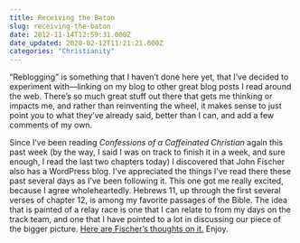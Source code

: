 ```yaml
---
title: Receiving the Baton
slug: receiving-the-baton
date: 2012-11-14T12:59:31.000Z
date_updated: 2020-02-12T11:21:21.000Z
categories: "Christianity"
---
```


“Reblogging” is something that I haven’t done here yet, that I’ve decided to experiment with—linking on my blog to other great blog posts I read around the web. There’s so much great stuff out there that gets me thinking or impacts me, and rather than reinventing the wheel, it makes sense to just point you to what they’ve already said, better than I can, and add a few comments of my own.

Since I’ve been reading *Confessions of a Caffeinated Christian* again this past week (by the way, I said I was on track to finish it in a week, and sure enough, I read the last two chapters today) I discovered that John Fischer also has a WordPress blog. I’ve appreciated the things I’ve read there these past several days as I’ve been following it. This one got me really excited, because I agree wholeheartedly. Hebrews 11, up through the first several verses of chapter 12, is among my favorite passages of the Bible. The idea that is painted of a relay race is one that I can relate to from my days on the track team, and one that I have pointed to a lot in discussing our piece of the bigger picture. [Here are Fischer’s thoughts on it.](https://catchjohnfischer.wordpress.com/2012/11/14/receiving-the-baton/) Enjoy.
